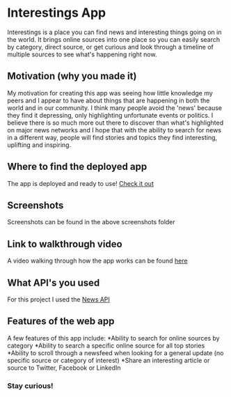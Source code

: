 # Interestings App

Interestings is a place you can find news and interesting things going on in the world.  It brings online sources into one place so you can easily search by category, direct source, or get curious and look through a timeline of multiple sources to see what's happening right now.

## Motivation (why you made it)

My motivation for creating this app was seeing how little knowledge my peers and I appear to have about things that are happening in both the world and in our community.  I think many people avoid the 'news' because they find it depressing, only highlighting unfortunate events or politics.  I believe there is so much more out there to discover than what's highlighted on major news networks and I hope that with the ability to search for news in a different way, people will find stories and topics they find interesting, uplifting and inspiring.

## Where to find the deployed app

The app is deployed and ready to use!  [Check it out](https://interestings-app.firebaseapp.com/)

## Screenshots

Screenshots can be found in the above screenshots folder

## Link to walkthrough video

A video walking through how the app works can be found [here](https://www.youtube.com/watch?v=P3-u65w9stI)

## What API's you used

For this project I used the [News API](https://newsapi.org/)

## Features of the web app

A few features of this app include:
*Ability to search for online sources by category
*Ability to search a specific online source for all top stories
*Ability to scroll through a newsfeed when looking for a general update (no specific source or category of interest)
*Share an interesting article or source to Twitter, Facebook or LinkedIn

### Stay curious!
